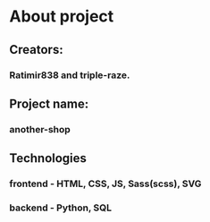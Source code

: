 # About project
## Creators:
### Ratimir838 and triple-raze. 



## Project name: 
### another-shop



## Technologies
### frontend - HTML, CSS, JS, Sass(scss), SVG
### backend - Python, SQL
